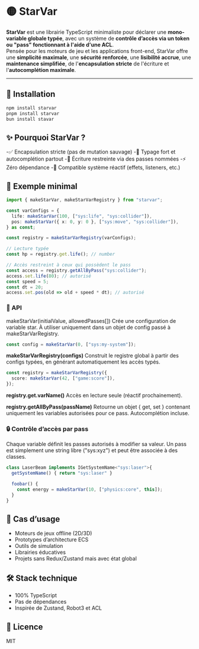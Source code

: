 # 🟡 StarVar

**StarVar** est une librairie TypeScript minimaliste pour déclarer une **mono-variable globale typée**, avec un système de **contrôle d’accès via un token ou "pass" fonctionnant à l'aide d'une ACL**.  
Pensée pour les moteurs de jeu et les applications front-end, StarVar offre une **simplicité maximale**, une **sécurité renforcée**, une **lisibilité accrue**, une **maintenance simplifiée**, de l'**encapsulation stricte** de l'écriture et l'**autocomplétion maximale**.

---

## 🚀 Installation

```bash
npm install starvar
pnpm install starvar
bun install stavar
```

## ✨ Pourquoi StarVar ?

-✅ Encapsulation stricte (pas de mutation sauvage)
-🧩 Typage fort et autocomplétion partout
-🔐 Écriture restreinte via des passes nommées
-⚡️ Zéro dépendance
-🧠 Compatible système réactif (effets, listeners, etc.)

## 🧪 Exemple minimal

```typescript
import { makeStarVar, makeStarVarRegistry } from "starvar";

const varConfigs = {
  life: makeStarVar(100, ["sys:life", "sys:collider"]),
  pos: makeStarVar({ x: 0, y: 0 }, ["sys:move", "sys:collider"]),
} as const;

const registry = makeStarVarRegistry(varConfigs);

// Lecture typée
const hp = registry.get.life(); // number

// Accès restreint à ceux qui possèdent le pass
const access = registry.getAllByPass("sys:collider");
access.set.life(80); // autorisé
const speed = 5;
const dt = 20;
access.set.pos(old => old + speed * dt); // autorisé

```

### 🧰 API
makeStarVar(initialValue, allowedPasses[])
Crée une configuration de variable star. À utiliser uniquement dans un objet de config passé à makeStarVarRegistry.

```typescript
const config = makeStarVar(0, ["sys:my-system"]);
```

**makeStarVarRegistry(configs)**
Construit le registre global à partir des configs typées, en générant automatiquement les accès typés.
```typescript
const registry = makeStarVarRegistry({
  score: makeStarVar(42, ["game:score"]),
});
```

**registry.get.varName()**
Accès en lecture seule (réactif prochainement).

**registry.getAllByPass(passName)**
Retourne un objet { get, set } contenant uniquement les variables autorisées pour ce pass.
Autocomplétion incluse.

### 🔒 Contrôle d’accès par pass
Chaque variable définit les passes autorisés à modifier sa valeur.
Un pass est simplement une string libre ("sys:xyz") et peut être associée à des classes.

```typescript 
class LaserBeam implements IGetSystemName<"sys:laser">{
  getSystemName() { return "sys:laser" }

  foobar() {
    const energy = makeStarVar(10, ["physics:core", this]);
  }
}

```

## 📘 Cas d’usage
- Moteurs de jeux offline (2D/3D)
- Prototypes d’architecture ECS
- Outils de simulation
- Librairies éducatives
- Projets sans Redux/Zustand mais avec état global

## 🛠 Stack technique
- 100% TypeScript
- Pas de dépendances
- Inspirée de Zustand, Robot3 et ACL

## 📄 Licence
MIT